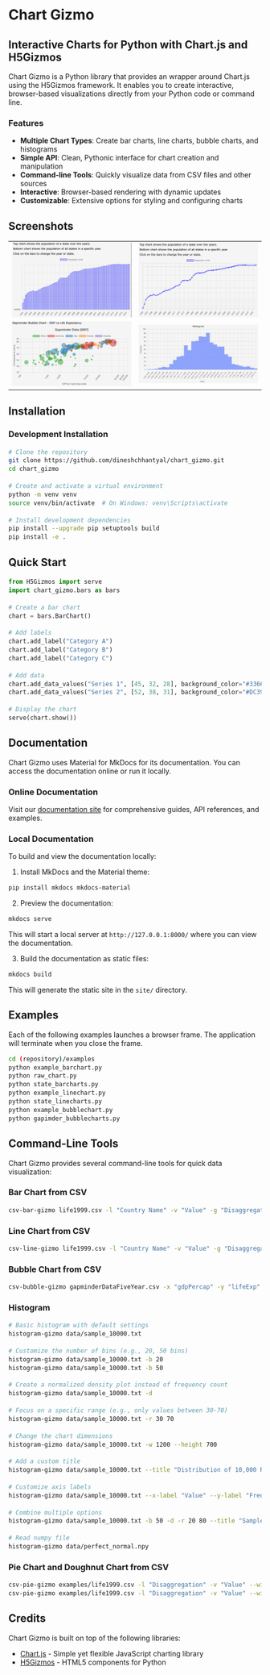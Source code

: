 # Chart Gizmo

## Interactive Charts for Python with Chart.js and H5Gizmos

Chart Gizmo is a Python library that provides an wrapper around Chart.js using the H5Gizmos framework. It enables you to create interactive, browser-based visualizations directly from your Python code or command line.

### Features

- **Multiple Chart Types**: Create bar charts, line charts, bubble charts, and histograms
- **Simple API**: Clean, Pythonic interface for chart creation and manipulation
- **Command-line Tools**: Quickly visualize data from CSV files and other sources
- **Interactive**: Browser-based rendering with dynamic updates
- **Customizable**: Extensive options for styling and configuring charts

## Screenshots

<table>
  <tr>
    <td><img src="/examples/screenshots/barchart.png" alt="Bar Chart Example"></td>
    <td><img src="/examples/screenshots/linechart.png" alt="Line Chart Example"></td>
  </tr>
  <tr>
    <td><img src="/examples/screenshots/bubblechart.png" alt="Bubble Chart Example"></td>
    <td><img src="/examples/screenshots/histogram.png" alt="Histogram Example"></td>
  </tr>
</table>

## Installation

<!-- ### Standard Installation

```bash
pip install chart-gizmo
``` -->

### Development Installation

```bash
# Clone the repository
git clone https://github.com/dineshchhantyal/chart_gizmo.git
cd chart_gizmo

# Create and activate a virtual environment
python -m venv venv
source venv/bin/activate  # On Windows: venv\Scripts\activate

# Install development dependencies
pip install --upgrade pip setuptools build
pip install -e .
```

## Quick Start

```python
from H5Gizmos import serve
import chart_gizmo.bars as bars

# Create a bar chart
chart = bars.BarChart()

# Add labels
chart.add_label("Category A")
chart.add_label("Category B")
chart.add_label("Category C")

# Add data
chart.add_data_values("Series 1", [45, 32, 28], background_color="#3366CC")
chart.add_data_values("Series 2", [52, 38, 31], background_color="#DC3912")

# Display the chart
serve(chart.show())
```

## Documentation

Chart Gizmo uses Material for MkDocs for its documentation. You can access the documentation online or run it locally.

### Online Documentation

Visit our [documentation site](https://dineshchhantyal.github.io/chart_gizmo/) for comprehensive guides, API references, and examples.

### Local Documentation

To build and view the documentation locally:

1. Install MkDocs and the Material theme:

```bash
pip install mkdocs mkdocs-material
```

2. Preview the documentation:

```bash
mkdocs serve
```

This will start a local server at `http://127.0.0.1:8000/` where you can view the documentation.

3. Build the documentation as static files:

```bash
mkdocs build
```

This will generate the static site in the `site/` directory.

## Examples

Each of the following examples launches a browser frame.
The application will terminate when you close the frame.

```bash
cd (repository)/examples
python example_barchart.py
python raw_chart.py
python state_barcharts.py
python example_linechart.py
python state_linecharts.py
python example_bubblechart.py
python gapimder_bubblecharts.py
```

## Command-Line Tools

Chart Gizmo provides several command-line tools for quick data visualization:

### Bar Chart from CSV

```bash
csv-bar-gizmo life1999.csv -l "Country Name" -v "Value" -g "Disaggregation"
```

### Line Chart from CSV

```bash
csv-line-gizmo life1999.csv -l "Country Name" -v "Value" -g "Disaggregation"
```

### Bubble Chart from CSV

```bash
csv-bubble-gizmo gapminderDataFiveYear.csv -x "gdpPercap" -y "lifeExp" -r "pop" -g "continent" --min_radius 3 --max_radius 20
```

### Histogram

```bash
# Basic histogram with default settings
histogram-gizmo data/sample_10000.txt

# Customize the number of bins (e.g., 20, 50 bins)
histogram-gizmo data/sample_10000.txt -b 20
histogram-gizmo data/sample_10000.txt -b 50

# Create a normalized density plot instead of frequency count
histogram-gizmo data/sample_10000.txt -d

# Focus on a specific range (e.g., only values between 30-70)
histogram-gizmo data/sample_10000.txt -r 30 70

# Change the chart dimensions
histogram-gizmo data/sample_10000.txt -w 1200 --height 700

# Add a custom title
histogram-gizmo data/sample_10000.txt --title "Distribution of 10,000 Random Numbers"

# Customize axis labels
histogram-gizmo data/sample_10000.txt --x-label "Value" --y-label "Frequency"

# Combine multiple options
histogram-gizmo data/sample_10000.txt -b 50 -d -r 20 80 --title "Sample Data Distribution" -w 1000 --height 600 --x-label "Sample Values" --y-label "Probability Density"

# Read numpy file
histogram-gizmo data/perfect_normal.npy
```

### Pie Chart and Doughnut Chart from CSV

```bash
csv-pie-gizmo examples/life1999.csv -l "Disaggregation" -v "Value" --width 800 --height 600
csv-pie-gizmo examples/life1999.csv -l "Disaggregation" -v "Value" --width 800 --height 600 --donut
```

## Credits

Chart Gizmo is built on top of the following libraries:

- [Chart.js](https://www.chartjs.org/) - Simple yet flexible JavaScript charting library
- [H5Gizmos](https://github.com/AaronWatters/H5Gizmos) - HTML5 components for Python
